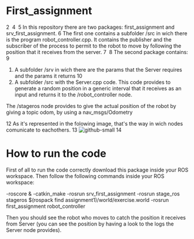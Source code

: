 
# First_assignment
2
​
4
​
5
In this repository there are two packages: first_assignment and srv_first_assignment.
6
The first one contains a subfolder /src in wich there is the program robot_controller.cpp. It contains the publisher and the subscriber of the process to permit to the robot to move by following the position that it receives from the server.
7
​
8
The second package contains:
9
1) A subfolder /srv in wich there are the params that the Server requires and the params it returns
10
2) A subfolder /src with the Server.cpp code. This code provides to generate a random position in a generic interval that it receives as an input and returns it to the /robot_controller node.

The /stageros node provides to give the actual position of the robot by giving a topic odom, by using a nav_msgs/Odometry


12
As it's represented in the folowing image, that's the way in wich nodes comunicate to eachothers.
13
![github-small](https://user-images.githubusercontent.com/48511957/101025417-74aaf380-356d-11eb-8549-9952303d6bf4.png)
14
​

# How to run the code

First of all to run the code correctly download this package inside your ROS workspace. Then follow the following commands inside your ROS workspace:

-roscore &
-catkin_make
-rosrun srv_first_assignment
-rosrun stage_ros stageros $(rospack find assignment1)/world/exercise.world
-rosrun first_assignment robot_controller

Then you should see the robot who moves to catch the position it receives from Server (you can see the position by having a look to the logs the Server node provides).


